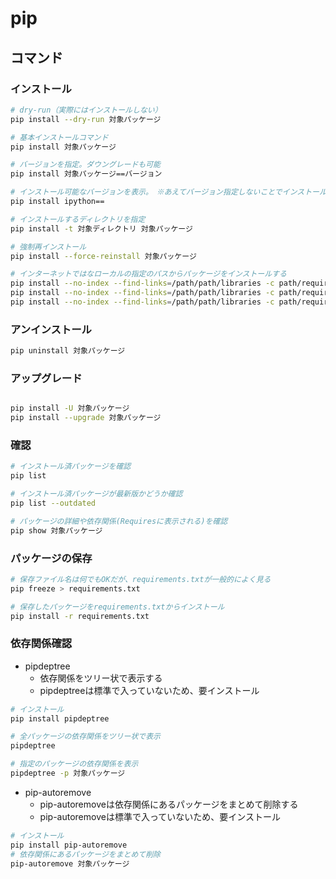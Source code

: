 # pip

## コマンド

### インストール

```sh
# dry-run（実際にはインストールしない）
pip install --dry-run 対象パッケージ

# 基本インストールコマンド
pip install 対象パッケージ

# バージョンを指定。ダウングレードも可能
pip install 対象パッケージ==バージョン

# インストール可能なバージョンを表示。　※あえてバージョン指定しないことでインストール可能なバージョンが表示される
pip install ipython==

# インストールするディレクトリを指定
pip install -t 対象ディレクトリ 対象パッケージ

# 強制再インストール
pip install --force-reinstall 対象パッケージ

# インターネットではなローカルの指定のパスからパッケージをインストールする
pip install --no-index --find-links=/path/path/libraries -c path/requirements.lock
pip install --no-index --find-links=/path/path/libraries -c path/requirements.txt
pip install --no-index --find-links=/path/path/libraries -c path/requirements.lock -r path/requirements.txt
```

### アンインストール

```sh
pip uninstall 対象パッケージ
```

### アップグレード

```sh

pip install -U 対象パッケージ
pip install --upgrade 対象パッケージ
```

### 確認

```sh
# インストール済パッケージを確認
pip list

# インストール済パッケージが最新版かどうか確認
pip list --outdated

# パッケージの詳細や依存関係(Requiresに表示される)を確認
pip show 対象パッケージ
```

### パッケージの保存

```sh
# 保存ファイル名は何でもOKだが、requirements.txtが一般的によく見る
pip freeze > requirements.txt

# 保存したパッケージをrequirements.txtからインストール
pip install -r requirements.txt
```

### 依存関係確認

- pipdeptree
  - 依存関係をツリー状で表示する
  - pipdeptreeは標準で入っていないため、要インストール

```sh
# インストール
pip install pipdeptree

# 全パッケージの依存関係をツリー状で表示
pipdeptree

# 指定のパッケージの依存関係を表示
pipdeptree -p 対象パッケージ
```

- pip-autoremove
  - pip-autoremoveは依存関係にあるパッケージをまとめて削除する
  - pip-autoremoveは標準で入っていないため、要インストール

```sh
# インストール
pip install pip-autoremove
# 依存関係にあるパッケージをまとめて削除
pip-autoremove 対象パッケージ
```

